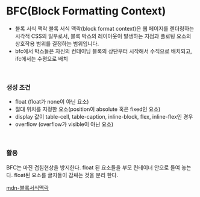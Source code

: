 # BFC(Block Formatting Context)

- 블록 서식 맥락
  블록 서식 맥락(block format context)은 웹 페이지를 렌더링하는 시각적 CSS의 일부로서, 블록 박스의 레이아웃이 발생하는 지점과 플로팅 요소의 상호작용 범위를 결정하는 범위입니다.
- bfc에서 박스들은 자신의 컨테이닝 블록의 상단부터 시작해서 수직으로 배치되고, ifc에서는 수평으로 배치

<br>

### 생성 조건

- float (float가 none이 아닌 요소)
- 절대 위치를 지정한 요소(position이 absolute 혹은 fixed인 요소)
- display 값이 table-cell, table-caption, inline-block, flex, inline-flex인 경우
- overflow (overflow가 visible이 아닌 요소)

<br>

### 활용

BFC는 마진 겹침현상을 방지한다.
float 된 요소들을 부모 컨테이너 안으로 들여 놓는다.
float된 요소를 글자들이 감싸는 것을 분리 한다.

[mdn-블록서식맥락](https://developer.mozilla.org/ko/docs/Web/Guide/CSS/Block_formatting_context)
